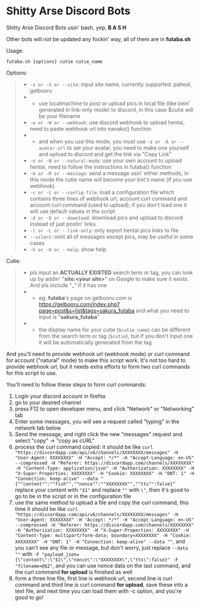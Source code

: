# Shitty Arse Discord Bots
Shitty Arse Discord Bots usin' bash, yep, **B A S H**

Other bots will not be updated any fockin' way, all of them are in **futaba.sh**

Usage: 

`futaba.sh [options] cutie cutie_name`

Options: 
> * `-s or -S or --site`: input site name, currently supported: paheal, gelbooru
> * * use localmachine to post or upload pics in local file (like bein' generated in link-only mode) to discord, in this case $cutie will be your filename
> * `-w or -W or --webhook`: use discord webhook to upload hentai, need to paste webhook url into nanako() function
> * * and when you use this mode, you must use `-a or -A or --avatar-url` to set your avatar, you need to make one yourself and upload to discord and get the link via "Copy Link"
> * `-n or -N or --natural-mode`: use your own account to upload hentai, need to follow the instructions in futaba() function
> * `-m or -M or --message`: send a message usin' either methods, in this mode the cutie name will become your bot's name (if you use webhook)
> * `-c or -C or --config-file`: load a configuration file which contains three lines of webhook url, account curl command and account curl command (used to upload); if you don't load one it will use default values in the script
> * `-d or -D or --download`: download pics and upload to discord instead of just postin' links
> * `-l or -L or --link-only`: only export hentai pics links to file
> * `--silent`: omit all of messages except pics, may be useful in some cases
> * `-h or -H or --help`: show help

Cutie: 
> * pls input an **ACTUALLY EXISTED** search term or tag, you can look up by addin' "**site:\<your site\>**" on Google to make sure it exists. And pls include "_" if it has one
> * * eg. **futaba**'s page on gelbooru.com is https://gelbooru.com/index.php?page=post&s=list&tags=sakura_futaba and what you need to input is "**sakura_futaba**"
> * * the display name for your cutie (`$cutie_name`) can be different from the search term or tag (`$cutie`), but if you don't input one it will be automatically generated from the tag

And you'll need to provide webhook url (webhook mode) or curl command for account ("natural" mode) to make this script work. It's not too hard to provide webhook url, but it needs extra efforts to form two curl commands for this script to use. 

You'll need to follow these steps to form curl commands: 

1. Login your discord account in firefox
2. go to your desired channel
3. press F12 to open developer menu, and click "Network" or "Networking" tab
4. Enter some messages, you will see a request called "typing" in the network tab below
5. Send the message, and right click the new "messages" request and select "copy" -> "copy as cURL"
6. process the curl command copied: it should be like `curl "https://discordapp.com/api/v6/channels/XXXXXXXX/messages" -H "User-Agent: XXXXXXXX" -H "Accept: */*" -H "Accept-Language: en-US" --compressed -H "Referer: https://discordapp.com/channels/XXXXXXXX" -H "Content-Type: application/json" -H "Authorization: XXXXXXXX" -H "X-Super-Properties: XXXXXXXX" -H "Cookie: XXXXXXXX" -H "DNT: 1" -H "Connection: keep-alive" --data "{""content"":""fish"",""nonce"":""XXXXXXXX"",""tts"":false}"`
replace your content with `"$1"` and replace `""` with `\"`, then it's good to go to be in the script or in the configuration file
7. use the same method to upload a file and copy the curl command, this time it should be like `curl "https://discordapp.com/api/v6/channels/XXXXXXXX/messages" -H "User-Agent: XXXXXXXX" -H "Accept: */*" -H "Accept-Language: en-US" --compressed -H "Referer: https://discordapp.com/channels/XXXXXXXX" -H "Authorization: XXXXXXXX" -H "X-Super-Properties: XXXXXXXX" -H "Content-Type: multipart/form-data; boundary=XXXXXXXX" -H "Cookie: XXXXXXXX" -H "DNT: 1" -H "Connection: keep-alive" --data ""`, and you can't see any file or message, but don't worry, just replace `--data ""` with `-F "payload_json={\"content\":\"$1\",\"nonce\":\"XXXXXXXX\",\"tts\":false}" -F "filename=@$2"`, and you can use nonce data on the last command, and the curl command **for upload** is finished as well
8. form a three line file, first line is webhook url, second line is curl command and third line is curl command **for upload**, save these into a text file, and next time you can load them with -c option, and you're good to go! 
